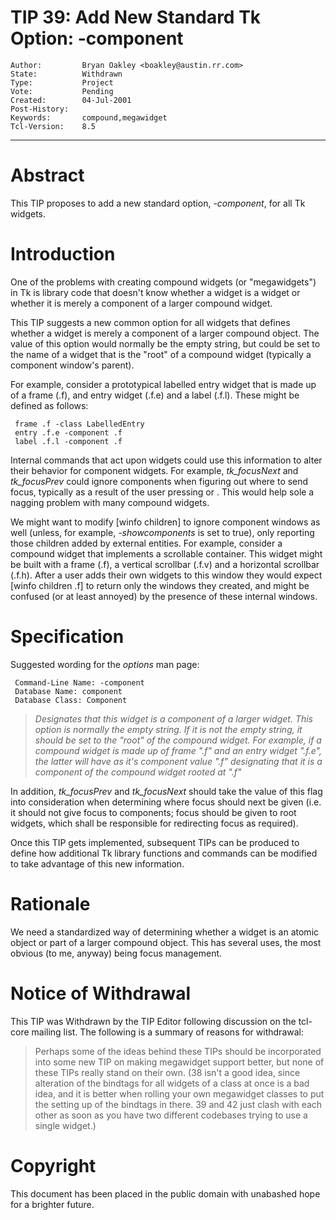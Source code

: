 # TIP 39: Add New Standard Tk Option: -component
	Author:         Bryan Oakley <boakley@austin.rr.com>
	State:          Withdrawn
	Type:           Project
	Vote:           Pending
	Created:        04-Jul-2001
	Post-History:   
	Keywords:       compound,megawidget
	Tcl-Version:    8.5
-----

# Abstract

This TIP proposes to add a new standard option, _-component_, for
all Tk widgets.

# Introduction

One of the problems with creating compound widgets \(or "megawidgets"\)
in Tk is library code that doesn't know whether a widget is a widget
or whether it is merely a component of a larger compound widget.

This TIP suggests a new common option for all widgets that defines
whether a widget is merely a component of a larger compound object.
The value of this option would normally be the empty string, but could
be set to the name of a widget that is the "root" of a compound widget
\(typically a component window's parent\).

For example, consider a prototypical labelled entry widget that is
made up of a frame \(.f\), and entry widget \(.f.e\) and a label \(.f.l\).
These might be defined as follows:

	 frame .f -class LabelledEntry 
	 entry .f.e -component .f
	 label .f.l -component .f

Internal commands that act upon widgets could use this information to
alter their behavior for component widgets.  For example,
_tk\_focusNext_ and _tk\_focusPrev_ could ignore components when
figuring out where to send focus, typically as a result of the user
pressing <Tab> or <Shift-Tab>.  This would help sole a nagging problem
with many compound widgets.

We might want to modify [winfo children] to ignore component windows
as well \(unless, for example, _-showcomponents_ is set to true\),
only reporting those children added by external entities.  For
example, consider a compound widget that implements a scrollable
container.  This widget might be built with a frame \(.f\), a vertical
scrollbar \(.f.v\) and a horizontal scrollbar \(.f.h\).  After a user adds
their own widgets to this window they would expect [winfo children
.f] to return only the windows they created, and might be confused
\(or at least annoyed\) by the presence of these internal windows.

# Specification

Suggested wording for the _options_ man page:

	 Command-Line Name: -component
	 Database Name: component
	 Database Class: Component

 > _Designates that this widget is a component of a larger widget.
   This option is normally the empty string.  If it is not the empty
   string, it should be set to the "root" of the compound widget.  For
   example, if a compound widget is made up of frame ".f" and an entry
   widget ".f.e", the latter will have as it's component value ".f"
   designating that it is a component of the compound widget rooted at
   ".f"_

In addition, _tk\_focusPrev_ and _tk\_focusNext_ should take the
value of this flag into consideration when determining where focus
should next be given \(i.e. it should not give focus to components;
focus should be given to root widgets, which shall be responsible for
redirecting focus as required\).

Once this TIP gets implemented, subsequent TIPs can be produced to
define how additional Tk library functions and commands can be
modified to take advantage of this new information.

# Rationale

We need a standardized way of determining whether a widget is an
atomic object or part of a larger compound object.  This has several
uses, the most obvious \(to me, anyway\) being focus management.

# Notice of Withdrawal

This TIP was Withdrawn by the TIP Editor following discussion on the
tcl-core mailing list.  The following is a summary of reasons for
withdrawal:

 > Perhaps some of the ideas behind these TIPs should be incorporated
   into some new TIP on making megawidget support better, but none of
   these TIPs really stand on their own.  \(38 isn't a good idea, since
   alteration of the bindtags for all widgets of a class at once is a
   bad idea, and it is better when rolling your own megawidget classes
   to put the setting up of the bindtags in there.  39 and 42 just
   clash with each other as soon as you have two different codebases
   trying to use a single widget.\)

# Copyright

This document has been placed in the public domain with unabashed hope 
for a brighter future.

